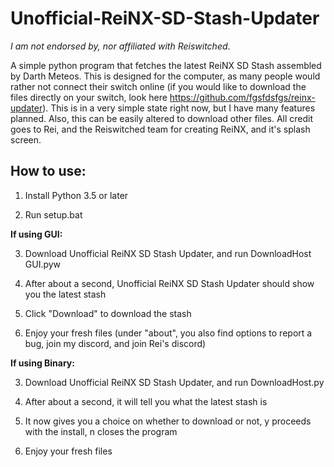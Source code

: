 # Unofficial-ReiNX-SD-Stash-Updater
*I am not endorsed by, nor affiliated with Reiswitched*.

A simple python program that fetches the latest ReiNX SD Stash assembled by Darth Meteos. This is designed for the computer, as many people would rather not connect their switch online (if you would like to download the files directly on your switch, look here https://github.com/fgsfdsfgs/reinx-updater). This is in a very simple state right now, but I have many features planned. Also, this can be easily altered to download other files. All credit goes to Rei, and the Reiswitched team for creating ReiNX, and it's splash screen.

## How to use:

1. Install Python 3.5 or later

2. Run setup.bat

**If using GUI:**

3. Download Unofficial ReiNX SD Stash Updater, and run DownloadHost GUI.pyw

4. After about a second, Unofficial ReiNX SD Stash Updater should show you the latest stash

5. Click "Download" to download the stash

6. Enjoy your fresh files (under "about", you also find options to report a bug, join my discord, and join Rei's discord)

**If using Binary:**

3. Download Unofficial ReiNX SD Stash Updater, and run DownloadHost.py

4. After about a second, it will tell you what the latest stash is

5. It now gives you a choice on whether to download or not, y proceeds with the install, n closes the program

6. Enjoy your fresh files
